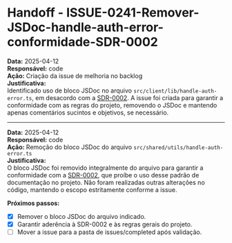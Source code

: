 # Handoff - ISSUE-0241-Remover-JSDoc-handle-auth-error-conformidade-SDR-0002

**Data:** 2025-04-12  
**Responsável:** code  
**Ação:** Criação da issue de melhoria no backlog  
**Justificativa:**  
Identificado uso de bloco JSDoc no arquivo `src/client/lib/handle-auth-error.ts`, em desacordo com a [SDR-0002](../../../docs/sdr/SDR-0002-Nao-utilizar-JSDocs.md). A issue foi criada para garantir a conformidade com as regras do projeto, removendo o JSDoc e mantendo apenas comentários sucintos e objetivos, se necessário.

---

**Data:** 2025-04-12  
**Responsável:** code  
**Ação:** Remoção do bloco JSDoc do arquivo `src/shared/utils/handle-auth-error.ts`  
**Justificativa:**  
O bloco JSDoc foi removido integralmente do arquivo para garantir a conformidade com a [SDR-0002](../../../docs/sdr/SDR-0002-Nao-utilizar-JSDocs.md), que proíbe o uso desse padrão de documentação no projeto. Não foram realizadas outras alterações no código, mantendo o escopo estritamente conforme a issue.

**Próximos passos:**  
- [x] Remover o bloco JSDoc do arquivo indicado.
- [x] Garantir aderência à SDR-0002 e às regras gerais do projeto.
- [ ] Mover a issue para a pasta de issues/completed após validação.